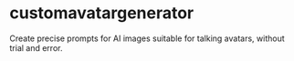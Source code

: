# customavatargenerator
Create precise prompts for AI images suitable for talking avatars, without trial and error.

